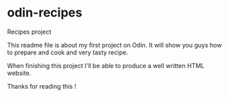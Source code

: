 # odin-recipes
Recipes project

This readme file is about my first project on Odin. It will show you guys 
how to prepare and cook and very tasty recipe.

When finishing this project I'll be able to produce a well written HTML
website.

Thanks for reading this !